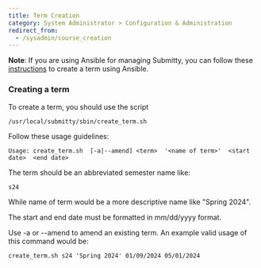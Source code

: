 ```yaml
---
title: Term Creation
category: System Administrator > Configuration & Administration
redirect_from:
  - /sysadmin/course_creation
---
```


**Note**: If you are using Ansible for managing Submitty, 
you can follow these [instructions](/_docs/sysadmin/configuration/ansible_term_creation.md) to create a term using Ansible.

### Creating a term
To create a term, you should use the script 
```
/usr/local/submitty/sbin/create_term.sh
```
Follow these usage guidelines: 
```
Usage: create_term.sh  [-a|--amend] <term>  '<name of term>'  <start date>  <end date>
```

The term should be an abbreviated semester name like:
```
s24
```
While name of term would be a more descriptive name like "Spring 2024".

The start and end date must be formatted in mm/dd/yyyy format.

Use -a or --amend to amend an existing term.
An example valid usage of this command would be:

```
create_term.sh s24 'Spring 2024' 01/09/2024 05/01/2024
```
